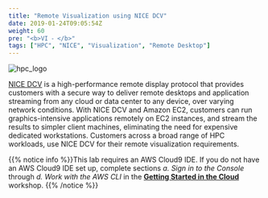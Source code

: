 ```yaml
---
title: "Remote Visualization using NICE DCV"
date: 2019-01-24T09:05:54Z
weight: 60
pre: "<b>VI ⁃ </b>"
tags: ["HPC", "NICE", "Visualization", "Remote Desktop"]
---
```


![hpc_logo](/images/nice-dcv/nice-dcv-logo.png)

[NICE DCV](https://aws.amazon.com/hpc/dcv/) is a high-performance remote display protocol that provides customers with a secure way to deliver remote desktops and application streaming from any cloud or data center to any device, over varying network conditions. With NICE DCV and Amazon EC2, customers can run graphics-intensive applications remotely on EC2 instances, and stream the results to simpler client machines, eliminating the need for expensive dedicated workstations. Customers across a broad range of HPC workloads, use NICE DCV for their remote visualization requirements.

{{% notice info %}}This lab requires an AWS Cloud9 IDE. If you do not have an AWS Cloud9 IDE set up, complete sections *a. Sign in to the Console* through *d. Work with the AWS CLI* in the [**Getting Started in the Cloud**](/02-aws-getting-started.html) workshop.
{{% /notice %}}

